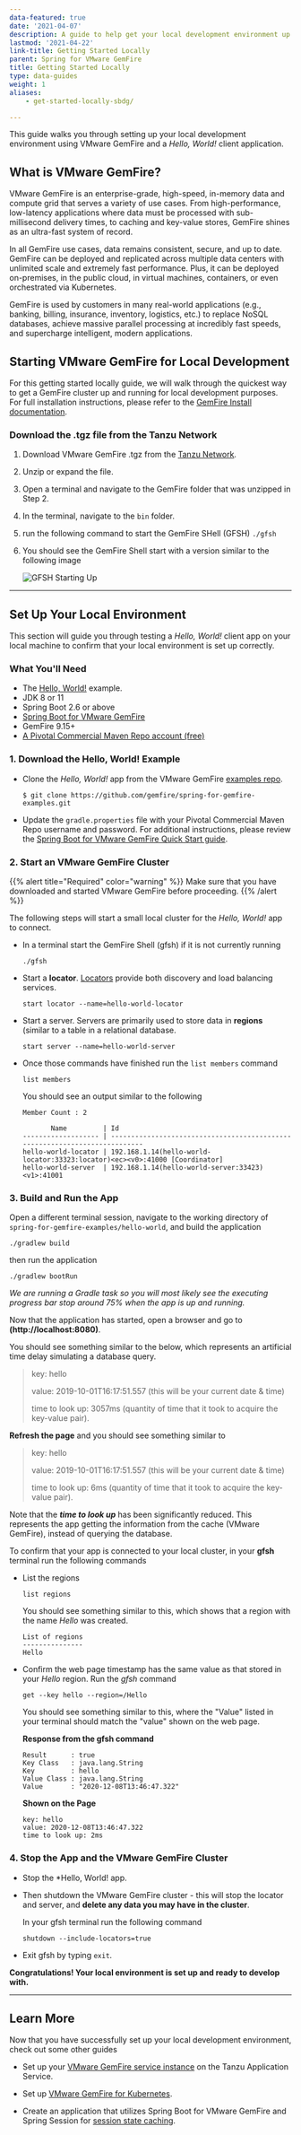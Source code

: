 ```yaml
---
data-featured: true
date: '2021-04-07'
description: A guide to help get your local development environment up and running.
lastmod: '2021-04-22'
link-title: Getting Started Locally
parent: Spring for VMware GemFire
title: Getting Started Locally
type: data-guides
weight: 1
aliases:
    - get-started-locally-sbdg/

---
```


This guide walks you through setting up your local development environment using VMware GemFire and a *Hello, World!* client application.    

## What is VMware GemFire?

VMware GemFire is an enterprise-grade, high-speed, in-memory data and compute grid that serves a variety of use cases. From high-performance, low-latency applications where data must be processed with sub-millisecond delivery times, to caching and key-value stores, GemFire shines as an ultra-fast system of record.

In all GemFire use cases, data remains consistent, secure, and up to date. GemFire can be deployed and replicated across multiple data centers with unlimited scale and extremely fast performance. Plus, it can be deployed on-premises, in the public cloud, in virtual machines, containers, or even orchestrated via Kubernetes.

GemFire is used by customers in many real-world applications (e.g., banking, billing, insurance, inventory, logistics, etc.) to replace NoSQL databases, achieve massive parallel processing at incredibly fast speeds, and supercharge intelligent, modern applications.


## Starting VMware GemFire for Local Development

For this getting started locally guide, we will walk through the quickest way to get a GemFire cluster up and running for local development purposes.  For full installation instructions, please refer to the [GemFire Install documentation](https://docs.vmware.com/en/VMware-Tanzu-GemFire/9.15/tgf/GUID-getting_started-installation-install_intro.html). 

### Download the .tgz file from the Tanzu Network 

1. Download VMware GemFire .tgz from the [Tanzu Network](https://network.tanzu.vmware.com/products/pivotal-gemfire/).
2. Unzip or expand the file.
3. Open a terminal and navigate to the GemFire folder that was unzipped in Step 2.
4. In the terminal, navigate to the `bin` folder.
5. run the following command to start the GemFire SHell (GFSH)
    ```./gfsh```

6. You should see the GemFire Shell start with a version similar to the following image

   ![GFSH Starting Up](images/gfsh_start_up.png)

---

## Set Up Your Local Environment

This section will guide you through testing a *Hello, World!* client app on your local machine to confirm that your local environment is set up correctly.


### What You'll Need
* The [Hello, World!](https://github.com/gemfire/spring-for-gemfire-examples/tree/main/hello-world) example.
* JDK 8 or 11
* Spring Boot 2.6 or above
* [Spring Boot for VMware GemFire](https://docs.vmware.com/en/Spring-Boot-for-VMware-GemFire/index.html)
* GemFire 9.15+ 
* [A Pivotal Commercial Maven Repo account (free)](https://commercial-repo.pivotal.io/login/auth)

### 1. Download the Hello, World! Example

* Clone the *Hello, World!* app from the VMware GemFire [examples repo](https://github.com/gemfire/spring-for-gemfire-examples). 

  ```
  $ git clone https://github.com/gemfire/spring-for-gemfire-examples.git
  ```
* Update the `gradle.properties` file with your Pivotal Commercial Maven Repo username and password. For additional instructions, please review the [Spring Boot for VMware GemFire Quick Start guide](https://docs.vmware.com/en/Spring-Boot-for-VMware-GemFire/index.html).

### 2. Start an VMware GemFire Cluster

{{% alert title="Required" color="warning" %}}
Make sure that you have downloaded and started VMware GemFire before proceeding.
{{% /alert %}} 

The following steps will start a small local cluster for the *Hello, World!* app to connect.   

* In a terminal start the GemFire Shell (gfsh) if it is not currently running

    ```
    ./gfsh
    ```
* Start a **locator**.  [Locators](https://docs.vmware.com/en/VMware-Tanzu-GemFire/9.15/tgf/GUID-configuring-running-running_the_locator.html) provide both discovery and load balancing services. 

    ```
    start locator --name=hello-world-locator
    ```
* Start a server.  Servers are primarily used to store data in **regions** (similar to a table in a relational database. 

    ```
    start server --name=hello-world-server
    ```

* Once those commands have finished run the `list members` command 

  ```list members```

  You should see an output similar to the following
  
  
  ```
  Member Count : 2
  
         Name         | Id
  ------------------- | ---------------------------------------------------------------------------
  hello-world-locator | 192.168.1.14(hello-world-locator:33323:locator)<ec><v0>:41000 [Coordinator]
  hello-world-server  | 192.168.1.14(hello-world-server:33423)<v1>:41001
  ```


### 3. Build and Run the App

Open a different terminal session, navigate to the working directory of `spring-for-gemfire-examples/hello-world`, and build the application

```
./gradlew build
```

then run the application

```
./gradlew bootRun
```

*We are running a Gradle task so you will most likely see the executing progress bar stop around 75% when the app is up and running.*

Now that the application has started, open a browser and go to **(http://localhost:8080)**.

You should see something similar to the below, which represents an artificial time delay simulating a database query.

> key: hello
>
>value: 2019-10-01T16:17:51.557 (this will be your current date & time)
>
>time to look up: 3057ms (quantity of time that it took to acquire the key-value pair).


**Refresh the page** and you should see something similar to

> key: hello
>
>value: 2019-10-01T16:17:51.557 (this will be your current date & time)
>
>time to look up: 6ms (quantity of time that it took to acquire the key-value pair).

Note that the ***time to look up*** has been significantly reduced. This represents the app getting the information from the cache (VMware GemFire), instead of querying the database.

To confirm that your app is connected to your local cluster, in your **gfsh** terminal run the following commands

* List the regions
    ```
    list regions
    ```
    
    You should see something similar to this, which shows that a region with the name *Hello* was created.
    
    ```
    List of regions
    ---------------
    Hello
    ```

* Confirm the web page timestamp has the same value as that stored in your *Hello* region. Run the *gfsh* command

    ``
    get --key hello --region=/Hello
    ``
    
    You should see something similar to this, where the "Value" listed in your terminal should match the "value" shown on the web page. 
    
    **Response from the gfsh command**
    ```
    Result      : true
    Key Class   : java.lang.String
    Key         : hello
    Value Class : java.lang.String
    Value       : "2020-12-08T13:46:47.322"
    ```
    
    **Shown on the Page**
    ```
    key: hello
    value: 2020-12-08T13:46:47.322
    time to look up: 2ms
    ```

### 4. Stop the App and the VMware GemFire Cluster

* Stop the *Hello, World! app. 
* Then shutdown the VMware GemFire cluster - this will stop the locator and server, and **delete any data you may have in the cluster**. 

    In your gfsh terminal run the following command 

    ```
    shutdown --include-locators=true
    ```
* Exit gfsh by typing `exit`.

**Congratulations! Your local environment is set up and ready to develop with.**

---

 ## Learn More
 
 Now that you have successfully set up your local development environment, check out some other guides
  
 * Set up your [VMware GemFire service instance](/data/gemfire/guides/get-started-gf4tas-sbgf/) on the Tanzu Application Service. 

 * Set up [VMware GemFire for Kubernetes](/data/gemfire/guides/get-started-gf4k8s-sbgf/). 
  
 * Create an application that utilizes Spring Boot for VMware GemFire and Spring Session for [session state caching](/data/gemfire/guides/session-state-cache-sbgf).